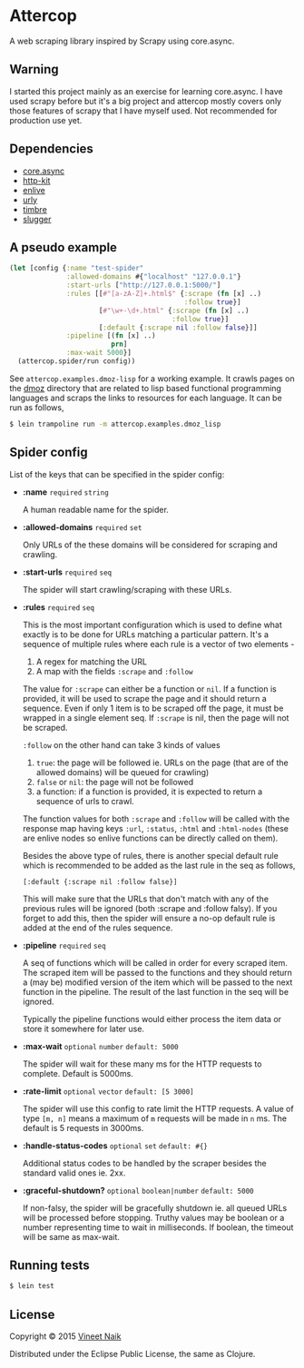 # Attercop

A web scraping library inspired by Scrapy using core.async.

## Warning

I started this project mainly as an exercise for learning
core.async. I have used scrapy before but it's a big project and
attercop mostly covers only those features of scrapy that I have
myself used. Not recommended for production use yet.

## Dependencies

* [core.async](https://github.com/clojure/core.async)
* [http-kit](http://www.http-kit.org/)
* [enlive](https://github.com/cgrand/enlive)
* [urly](https://github.com/michaelklishin/urly)
* [timbre](https://github.com/ptaoussanis/timbre)
* [slugger](https://github.com/pelle/slugger)

## A pseudo example

```clojure
(let [config {:name "test-spider"
              :allowed-domains #{"localhost" "127.0.0.1"}
              :start-urls ["http://127.0.0.1:5000/"]
              :rules [[#"[a-zA-Z]+.html$" {:scrape (fn [x] ..)
                                           :follow true}]
                      [#"\w+-\d+.html" {:scrape (fn [x] ..)
                                        :follow true}]
                      [:default {:scrape nil :follow false}]]
              :pipeline [(fn [x] ..)
                         prn]
              :max-wait 5000}]
  (attercop.spider/run config))
```

See `attercop.examples.dmoz-lisp` for a working example. It crawls
pages on the [dmoz](http://www.dmoz.org/) directory that are related
to lisp based functional programming languages and scraps the links to
resources for each language. It can be run as follows,

```bash
$ lein trampoline run -m attercop.examples.dmoz_lisp
```

## Spider config

List of the keys that can be specified in the spider config:

* **:name** `required` `string`

  A human readable name for the spider.

* **:allowed-domains** `required` `set`

  Only URLs of the these domains will be considered for scraping and
  crawling.

* **:start-urls** `required` `seq`

  The spider will start crawling/scraping with these URLs.

* **:rules** `required` `seq`

  This is the most important configuration which is used to define
  what exactly is to be done for URLs matching a particular
  pattern. It's a sequence of multiple rules where each rule is a
  vector of two elements -

  1. A regex for matching the URL
  2. A map with the fields `:scrape` and `:follow`

  The value for `:scrape` can either be a function or `nil`. If a
  function is provided, it will be used to scrape the page and it
  should return a sequence. Even if only 1 item is to be scraped off
  the page, it must be wrapped in a single element seq. If `:scrape`
  is nil, then the page will not be scraped.

  `:follow` on the other hand can take 3 kinds of values

   1. `true`: the page will be followed ie. URLs on the page (that are
      of the allowed domains) will be queued for crawling)
   2. `false` or `nil`: the page will not be followed
   3. a function: if a function is provided, it is expected to return
      a sequence of urls to crawl.

   The function values for both `:scrape` and `:follow` will be called
   with the response map having keys `:url`, `:status`, `:html` and
   `:html-nodes` (these are enlive nodes so enlive functions can be
   directly called on them).

   Besides the above type of rules, there is another special default
   rule which is recommended to be added as the last rule in the
   seq as follows,

   ```
   [:default {:scrape nil :follow false}]
   ```

   This will make sure that the URLs that don't match with any of the
   previous rules will be ignored (both :scrape and :follow falsy). If
   you forget to add this, then the spider will ensure a no-op default
   rule is added at the end of the rules sequence.

* **:pipeline** `required` `seq`

   A seq of functions which will be called in order for every scraped
   item. The scraped item will be passed to the functions and they
   should return a (may be) modified version of the item which will be
   passed to the next function in the pipeline. The result of the last
   function in the seq will be ignored.

   Typically the pipeline functions would either process the item data
   or store it somewhere for later use.

* **:max-wait** `optional` `number` `default: 5000`

   The spider will wait for these many ms for the HTTP requests to
   complete. Default is 5000ms.

* **:rate-limit** `optional` `vector` `default: [5 3000]`

   The spider will use this config to rate limit the HTTP requests. A
   value of type `[m, n]` means a maximum of `m` requests will be made
   in `n` ms. The default is 5 requests in 3000ms.

* **:handle-status-codes** `optional` `set` `default: #{}`

   Additional status codes to be handled by the scraper besides the
   standard valid ones ie. 2xx.

* **:graceful-shutdown?** `optional` `boolean|number` `default: 5000`

   If non-falsy, the spider will be gracefully shutdown ie. all queued
   URLs will be processed before stopping. Truthy values may be
   boolean or a number representing time to wait in milliseconds. If
   boolean, the timeout will be same as max-wait.

## Running tests

```bash
$ lein test
```

## License

Copyright © 2015 [Vineet Naik](http://naiquevin.github.io/)

Distributed under the Eclipse Public License, the same as Clojure.
